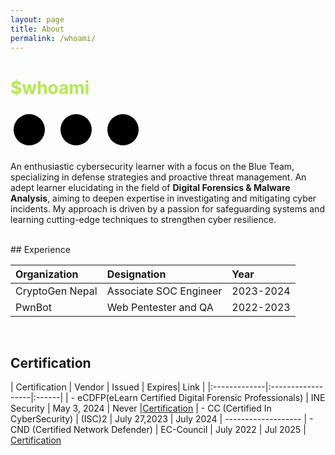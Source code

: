 ```yaml
---
layout: page
title: About
permalink: /whoami/
---
```

<meta name="viewport" content="width=device-width, initial-scale=1">
<link rel="stylesheet" href="https://cdnjs.cloudflare.com/ajax/libs/font-awesome/4.7.0/css/font-awesome.min.css">


# $whoami

<div class="social-media-icons">
  <a href="https://www.linkedin.com/in/manjil-neupane-623a681a4/" class="fa fa-linkedin"></a>
  <a href="https://x.com/Manjil1001" class="fa fa-twitter"></a>
  <a href="https://github.com/Te5ter13" class="fa fa-github"></a>
</div>


An enthusiastic cybersecurity learner with a focus on the Blue Team, specializing in defense strategies and proactive threat management. An adept learner elucidating in the field of **Digital Forensics & Malware Analysis**, aiming to deepen expertise in investigating and mitigating cyber incidents. My approach is driven by a passion for safeguarding systems and learning cutting-edge techniques to strengthen cyber resilience. 

<br>
## Experience

| Organization | Designation         | Year |
|:-------------|:------------------|:------|
| CryptoGen Nepal      | Associate SOC Engineer | 2023-2024  |
| PwnBot |Web Pentester and QA   | 2022-2023  |


<br>

## Certification


| Certification | Vendor | Issued  | Expires| Link |
|:-------------|:------------------|:------|
| - eCDFP(eLearn Certified Digital Forensic Professionals)     | INE Security | May 3, 2024  | Never |<a href="https://certs.ine.com/fb951e24-aa1f-4d4d-9abb-2f9d0570e6fa">Certification</a>
| - CC (Certified In CyberSecurity)     | (ISC)2 | July 27,2023  | July 2024 | -------------------
| - CND (Certified Network Defender)      | EC-Council | July 2022  | Jul 2025 | <a href="https://aspen.eccouncil.org/VerifyBadge?type=certification&a=xsTcEv4MD8WAnXxp6IHfHSgorW9V3ZbiCaOVob/8oa0=">Certification</a>




<style>
/* General styling for the social icons */
.fa {
  display: flex; /* Ensure content is aligned within the circle */
  justify-content: center; /* Center icon horizontally */
  align-items: center; /* Center icon vertically */
  padding: 0; /* No extra padding inside the icon container */
  font-size: 24px; /* Size of the Font Awesome icon */
  width: 50px; /* Fixed width for the circular container */
  height: 50px; /* Fixed height for the circular container */
  text-align: center;
  text-decoration: none;
  margin: 5px; /* Space between icons */
  border-radius: 50%; /* Circular shape */
  transition: all 0.3s ease; /* Smooth hover effects */
}

/* Hover effects for the icons */
.fa:hover {
  opacity: 0.8; /* Slight transparency */
  transform: scale(1.1); /* Enlarge slightly on hover */
}

/* Colors for individual icons */
.fa-linkedin {
  background: black; /* LinkedIn Blue */
  color: white;
}

.fa-twitter {
  background: black; /* Twitter Blue */
  color: white;
}
.fa-github {
  background: black;
  color: white;
}

/* Container styling */
.social-media-icons {
  display: flex; /* Align icons in a row */
  justify-content: left; /* Center the row */
  align-items: left; /* Vertically align icons */
  margin: 20px 0; /* Space around the container */
  gap: 15px; /* Space between icons */
}

/* Responsive styling for smaller screens */
@media (max-width: 768px) {
  .fa {
    font-size: 20px; /* Reduce icon size */
    width: 40px; /* Adjust circle size */
    height: 40px; /* Adjust circle size */
  }

  .social-media-icons {
    gap: 10px; /* Reduce spacing between icons */
  }
}
h1 {
    color: #b5e853;
}
</style>
